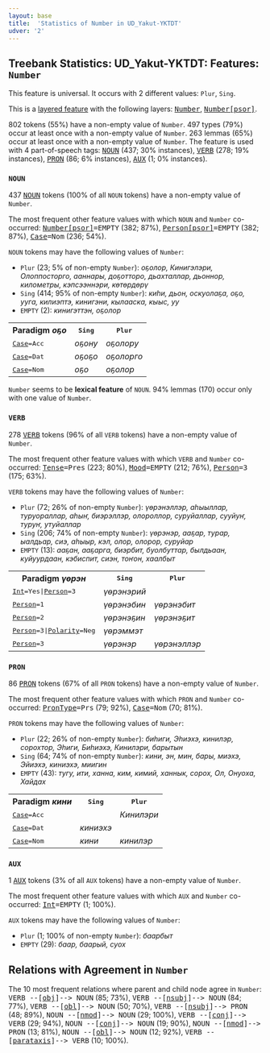 ```yaml
---
layout: base
title:  'Statistics of Number in UD_Yakut-YKTDT'
udver: '2'
---
```


## Treebank Statistics: UD_Yakut-YKTDT: Features: `Number`

This feature is universal.
It occurs with 2 different values: `Plur`, `Sing`.

This is a <a href="../../u/overview/feat-layers.html">layered feature</a> with the following layers: <tt><a href="sah_yktdt-feat-Number.html">Number</a></tt>, <tt><a href="sah_yktdt-feat-Number-psor.html">Number[psor]</a></tt>.

802 tokens (55%) have a non-empty value of `Number`.
497 types (79%) occur at least once with a non-empty value of `Number`.
263 lemmas (65%) occur at least once with a non-empty value of `Number`.
The feature is used with 4 part-of-speech tags: <tt><a href="sah_yktdt-pos-NOUN.html">NOUN</a></tt> (437; 30% instances), <tt><a href="sah_yktdt-pos-VERB.html">VERB</a></tt> (278; 19% instances), <tt><a href="sah_yktdt-pos-PRON.html">PRON</a></tt> (86; 6% instances), <tt><a href="sah_yktdt-pos-AUX.html">AUX</a></tt> (1; 0% instances).

### `NOUN`

437 <tt><a href="sah_yktdt-pos-NOUN.html">NOUN</a></tt> tokens (100% of all `NOUN` tokens) have a non-empty value of `Number`.

The most frequent other feature values with which `NOUN` and `Number` co-occurred: <tt><a href="sah_yktdt-feat-Number-psor.html">Number[psor]</a></tt><tt>=EMPTY</tt> (382; 87%), <tt><a href="sah_yktdt-feat-Person-psor.html">Person[psor]</a></tt><tt>=EMPTY</tt> (382; 87%), <tt><a href="sah_yktdt-feat-Case.html">Case</a></tt><tt>=Nom</tt> (236; 54%).

`NOUN` tokens may have the following values of `Number`:

* `Plur` (23; 5% of non-empty `Number`): <em>оҕолор, Кинигэлэри, Олоппосторго, ааннары, доҕотторо, дьахталлар, дьоннор, километры, кэпсээннэри, көтөрдөрү</em>
* `Sing` (414; 95% of non-empty `Number`): <em>киһи, дьон, оскуолаҕа, оҕо, ууга, килиэптэ, кинигэни, кылааска, кыыс, уу</em>
* `EMPTY` (2): <em>кинигэттэн, оҕолор</em>

<table>
  <tr><th>Paradigm <i>оҕо</i></th><th><tt>Sing</tt></th><th><tt>Plur</tt></th></tr>
  <tr><td><tt><tt><a href="sah_yktdt-feat-Case.html">Case</a></tt><tt>=Acc</tt></tt></td><td><em>оҕону</em></td><td><em>оҕолору</em></td></tr>
  <tr><td><tt><tt><a href="sah_yktdt-feat-Case.html">Case</a></tt><tt>=Dat</tt></tt></td><td><em>оҕоҕо</em></td><td><em>оҕолорго</em></td></tr>
  <tr><td><tt><tt><a href="sah_yktdt-feat-Case.html">Case</a></tt><tt>=Nom</tt></tt></td><td><em>оҕо</em></td><td><em>оҕолор</em></td></tr>
</table>

`Number` seems to be **lexical feature** of `NOUN`. 94% lemmas (170) occur only with one value of `Number`.

### `VERB`

278 <tt><a href="sah_yktdt-pos-VERB.html">VERB</a></tt> tokens (96% of all `VERB` tokens) have a non-empty value of `Number`.

The most frequent other feature values with which `VERB` and `Number` co-occurred: <tt><a href="sah_yktdt-feat-Tense.html">Tense</a></tt><tt>=Pres</tt> (223; 80%), <tt><a href="sah_yktdt-feat-Mood.html">Mood</a></tt><tt>=EMPTY</tt> (212; 76%), <tt><a href="sah_yktdt-feat-Person.html">Person</a></tt><tt>=3</tt> (175; 63%).

`VERB` tokens may have the following values of `Number`:

* `Plur` (72; 26% of non-empty `Number`): <em>үөрэнэллэр, аһыыллар, туруораллар, аһыҥ, биэрэллэр, олороллор, суруйаллар, сууйуҥ, туруҥ, утуйаллар</em>
* `Sing` (206; 74% of non-empty `Number`): <em>үөрэнэр, ааҕар, турар, ыалдьар, сиэ, аһыыр, кэл, олор, олорор, суруйар</em>
* `EMPTY` (13): <em>ааҕан, ааҕарга, биэрбит, буолбуттар, былдьаан, куйуурдаан, кэбиспит, сиэн, тоҥон, хаалбыт</em>

<table>
  <tr><th>Paradigm <i>үөрэн</i></th><th><tt>Sing</tt></th><th><tt>Plur</tt></th></tr>
  <tr><td><tt><tt><a href="sah_yktdt-feat-Int.html">Int</a></tt><tt>=Yes</tt>|<tt><a href="sah_yktdt-feat-Person.html">Person</a></tt><tt>=3</tt></tt></td><td><em>үөрэнэрий</em></td><td></td></tr>
  <tr><td><tt><tt><a href="sah_yktdt-feat-Person.html">Person</a></tt><tt>=1</tt></tt></td><td><em>үөрэнэбин</em></td><td><em>үөрэнэбит</em></td></tr>
  <tr><td><tt><tt><a href="sah_yktdt-feat-Person.html">Person</a></tt><tt>=2</tt></tt></td><td><em>үөрэнэҕин</em></td><td><em>үөрэнэҕит</em></td></tr>
  <tr><td><tt><tt><a href="sah_yktdt-feat-Person.html">Person</a></tt><tt>=3</tt>|<tt><a href="sah_yktdt-feat-Polarity.html">Polarity</a></tt><tt>=Neg</tt></tt></td><td><em>үөрэммэт</em></td><td></td></tr>
  <tr><td><tt><tt><a href="sah_yktdt-feat-Person.html">Person</a></tt><tt>=3</tt></tt></td><td><em>үөрэнэр</em></td><td><em>үөрэнэллэр</em></td></tr>
</table>

### `PRON`

86 <tt><a href="sah_yktdt-pos-PRON.html">PRON</a></tt> tokens (67% of all `PRON` tokens) have a non-empty value of `Number`.

The most frequent other feature values with which `PRON` and `Number` co-occurred: <tt><a href="sah_yktdt-feat-PronType.html">PronType</a></tt><tt>=Prs</tt> (79; 92%), <tt><a href="sah_yktdt-feat-Case.html">Case</a></tt><tt>=Nom</tt> (70; 81%).

`PRON` tokens may have the following values of `Number`:

* `Plur` (22; 26% of non-empty `Number`): <em>биһиги, Эһиэхэ, кинилэр, сорохтор, Эһиги, Биһиэхэ, Кинилэри, барытын</em>
* `Sing` (64; 74% of non-empty `Number`): <em>кини, эн, мин, бары, миэхэ, Эйиэхэ, киниэхэ, миигин</em>
* `EMPTY` (43): <em>тугу, ити, ханна, ким, кимий, ханнык, сорох, Ол, Онуоха, Хайдах</em>

<table>
  <tr><th>Paradigm <i>кини</i></th><th><tt>Sing</tt></th><th><tt>Plur</tt></th></tr>
  <tr><td><tt><tt><a href="sah_yktdt-feat-Case.html">Case</a></tt><tt>=Acc</tt></tt></td><td></td><td><em>Кинилэри</em></td></tr>
  <tr><td><tt><tt><a href="sah_yktdt-feat-Case.html">Case</a></tt><tt>=Dat</tt></tt></td><td><em>киниэхэ</em></td><td></td></tr>
  <tr><td><tt><tt><a href="sah_yktdt-feat-Case.html">Case</a></tt><tt>=Nom</tt></tt></td><td><em>кини</em></td><td><em>кинилэр</em></td></tr>
</table>

### `AUX`

1 <tt><a href="sah_yktdt-pos-AUX.html">AUX</a></tt> tokens (3% of all `AUX` tokens) have a non-empty value of `Number`.

The most frequent other feature values with which `AUX` and `Number` co-occurred: <tt><a href="sah_yktdt-feat-Int.html">Int</a></tt><tt>=EMPTY</tt> (1; 100%).

`AUX` tokens may have the following values of `Number`:

* `Plur` (1; 100% of non-empty `Number`): <em>баарбыт</em>
* `EMPTY` (29): <em>баар, баарый, суох</em>

## Relations with Agreement in `Number`

The 10 most frequent relations where parent and child node agree in `Number`:
<tt>VERB --[<tt><a href="sah_yktdt-dep-obj.html">obj</a></tt>]--> NOUN</tt> (85; 73%),
<tt>VERB --[<tt><a href="sah_yktdt-dep-nsubj.html">nsubj</a></tt>]--> NOUN</tt> (84; 77%),
<tt>VERB --[<tt><a href="sah_yktdt-dep-obl.html">obl</a></tt>]--> NOUN</tt> (50; 70%),
<tt>VERB --[<tt><a href="sah_yktdt-dep-nsubj.html">nsubj</a></tt>]--> PRON</tt> (48; 89%),
<tt>NOUN --[<tt><a href="sah_yktdt-dep-nmod.html">nmod</a></tt>]--> NOUN</tt> (29; 100%),
<tt>VERB --[<tt><a href="sah_yktdt-dep-conj.html">conj</a></tt>]--> VERB</tt> (29; 94%),
<tt>NOUN --[<tt><a href="sah_yktdt-dep-conj.html">conj</a></tt>]--> NOUN</tt> (19; 90%),
<tt>NOUN --[<tt><a href="sah_yktdt-dep-nmod.html">nmod</a></tt>]--> PRON</tt> (13; 81%),
<tt>NOUN --[<tt><a href="sah_yktdt-dep-obl.html">obl</a></tt>]--> NOUN</tt> (12; 92%),
<tt>VERB --[<tt><a href="sah_yktdt-dep-parataxis.html">parataxis</a></tt>]--> VERB</tt> (10; 100%).

